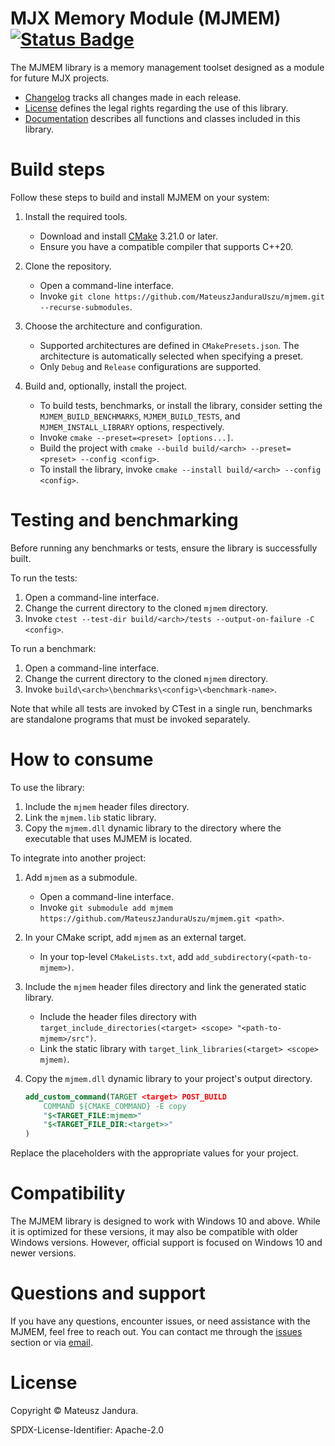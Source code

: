 # MJX Memory Module (MJMEM) [![Status Badge][status-badge-image]][status-badge-link]

The MJMEM library is a memory management toolset designed as a module for future MJX projects.

- [Changelog][] tracks all changes made in each release.
- [License][] defines the legal rights regarding the use of this library.
- [Documentation][] describes all functions and classes included in this library.

# Build steps

Follow these steps to build and install MJMEM on your system:

1. Install the required tools.

    - Download and install [CMake][] 3.21.0 or later.
    - Ensure you have a compatible compiler that supports C++20.

2. Clone the repository.

    - Open a command-line interface.
    - Invoke `git clone https://github.com/MateuszJanduraUszu/mjmem.git --recurse-submodules`.

3. Choose the architecture and configuration.

    - Supported architectures are defined in `CMakePresets.json`. The architecture is automatically selected when specifying a preset.
    - Only `Debug` and `Release` configurations are supported.

4. Build and, optionally, install the project.

    - To build tests, benchmarks, or install the library, consider setting the `MJMEM_BUILD_BENCHMARKS`, `MJMEM_BUILD_TESTS`, and `MJMEM_INSTALL_LIBRARY` options, respectively.
    - Invoke `cmake --preset=<preset> [options...]`.
    - Build the project with `cmake --build build/<arch> --preset=<preset> --config <config>`.
    - To install the library, invoke `cmake --install build/<arch> --config <config>`.

# Testing and benchmarking

Before running any benchmarks or tests, ensure the library is successfully built.

To run the tests:

1. Open a command-line interface.
2. Change the current directory to the cloned `mjmem` directory.
3. Invoke `ctest --test-dir build/<arch>/tests --output-on-failure -C <config>`.

To run a benchmark:

1. Open a command-line interface.
2. Change the current directory to the cloned `mjmem` directory.
3. Invoke `build\<arch>\benchmarks\<config>\<benchmark-name>`.

Note that while all tests are invoked by CTest in a single run, benchmarks are standalone programs that must be invoked separately.

# How to consume

To use the library:

1. Include the `mjmem` header files directory.
2. Link the `mjmem.lib` static library.
3. Copy the `mjmem.dll` dynamic library to the directory where the executable that uses MJMEM is located.

To integrate into another project:

1. Add `mjmem` as a submodule.

    - Open a command-line interface.
    - Invoke `git submodule add mjmem https://github.com/MateuszJanduraUszu/mjmem.git <path>`.

2. In your CMake script, add `mjmem` as an external target.

    - In your top-level `CMakeLists.txt`, add `add_subdirectory(<path-to-mjmem>)`.

3. Include the `mjmem` header files directory and link the generated static library.

    - Include the header files directory with `target_include_directories(<target> <scope> "<path-to-mjmem>/src")`.
    - Link the static library with `target_link_libraries(<target> <scope> mjmem)`.

4. Copy the `mjmem.dll` dynamic library to your project's output directory.

    ```cmake
    add_custom_command(TARGET <target> POST_BUILD
        COMMAND ${CMAKE_COMMAND} -E copy
        "$<TARGET_FILE:mjmem>"
        "$<TARGET_FILE_DIR:<target>>"
    )
    ```

Replace the placeholders with the appropriate values for your project.

# Compatibility

The MJMEM library is designed to work with Windows 10 and above. While it is optimized for these versions, it may also be 
compatible with older Windows versions. However, official support is focused on Windows 10 and newer versions.

# Questions and support

If you have any questions, encounter issues, or need assistance with the MJMEM, feel free to reach out. You can contact me through 
the [issues][] section or via [email][].

# License

Copyright © Mateusz Jandura.

SPDX-License-Identifier: Apache-2.0

[status-badge-image]: https://github.com/MateuszJanduraUszu/mjmem/actions/workflows/build-and-test.yml/badge.svg
[status-badge-link]: https://github.com/MateuszJanduraUszu/mjmem/actions/workflows/build-and-test.yml
[Changelog]: CHANGELOG.md
[License]: LICENSE
[Documentation]: docs/README.md
[CMake]: https://cmake.org/download
[issues]: https://github.com/MateuszJanduraUszu/mjmem/issues
[email]: mailto:mjandura03@gmail.com